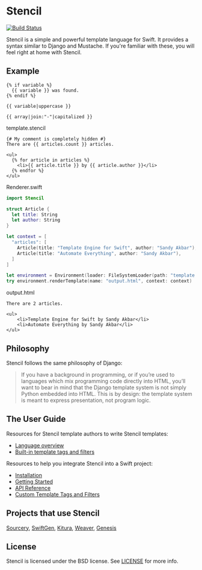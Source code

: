# Stencil

[![Build Status](https://travis-ci.org/stencilproject/Stencil.svg?branch=master)](https://travis-ci.org/stencilproject/Stencil)

Stencil is a simple and powerful template language for Swift. It provides a
syntax similar to Django and Mustache. If you're familiar with these, you will
feel right at home with Stencil.

## Example

```html+django
{% if variable %}
  {{ variable }} was found.
{% endif %}
```

```html+django
{{ variable|uppercase }}

{{ array|join:"-"|capitalized }}
```

template.stencil
```html+django
{# My comment is completely hidden #}
There are {{ articles.count }} articles.

<ul>
  {% for article in articles %}
    <li>{{ article.title }} by {{ article.author }}</li>
  {% endfor %}
</ul>
```

Renderer.swift
```swift
import Stencil

struct Article {
  let title: String
  let author: String
}

let context = [
  "articles": [
    Article(title: "Template Engine for Swift", author: "Sandy Akbar"),
    Article(title: "Automate Everything", author: "Sandy Akbar"),
  ]
]

let environment = Environment(loader: FileSystemLoader(path: "template.stencil"))
try environment.renderTemplate(name: "output.html", context: context)
```
output.html
```html+django
There are 2 articles.

<ul>
    <li>Template Engine for Swift by Sandy Akbar</li>
    <li>Automate Everything by Sandy Akbar</li>
</ul>
```


## Philosophy

Stencil follows the same philosophy of Django:

> If you have a background in programming, or if you’re used to languages which
> mix programming code directly into HTML, you’ll want to bear in mind that the
> Django template system is not simply Python embedded into HTML. This is by
> design: the template system is meant to express presentation, not program
> logic.

## The User Guide

Resources for Stencil template authors to write Stencil templates:

- [Language overview](http://stencil.fuller.li/en/latest/templates.html)
- [Built-in template tags and filters](http://stencil.fuller.li/en/latest/builtins.html)

Resources to help you integrate Stencil into a Swift project:

- [Installation](http://stencil.fuller.li/en/latest/installation.html)
- [Getting Started](http://stencil.fuller.li/en/latest/getting-started.html)
- [API Reference](http://stencil.fuller.li/en/latest/api.html)
- [Custom Template Tags and Filters](http://stencil.fuller.li/en/latest/custom-template-tags-and-filters.html)

## Projects that use Stencil

[Sourcery](https://github.com/krzysztofzablocki/Sourcery),
[SwiftGen](https://github.com/SwiftGen/SwiftGen),
[Kitura](https://github.com/IBM-Swift/Kitura),
[Weaver](https://github.com/scribd/Weaver),
[Genesis](https://github.com/yonaskolb/Genesis)

## License

Stencil is licensed under the BSD license. See [LICENSE](LICENSE) for more
info.
